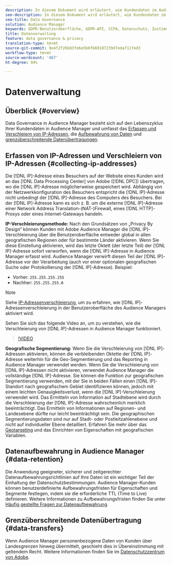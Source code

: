 ```yaml
---
description: In diesem Dokument wird erläutert, wie Kundendaten im Audience Manager verwaltet werden.
seo-description: In diesem Dokument wird erläutert, wie Kundendaten im Audience Manager verwaltet werden.
seo-title: Data Governance
solution: Audience Manager
keywords: GDPR-Benutzeroberfläche, GDPR-API, CCPA, Datenschutz, Zustimmung, Verschleierung, Governance
title: Datenverwaltung
feature: data governance & privacy
translation-type: tm+mt
source-git-commit: 9e4f2f26b83fe6e5b6f669107239d7edaf11fed3
workflow-type: tm+mt
source-wordcount: '467'
ht-degree: 94%

---
```



# Datenverwaltung

## Überblick {#overview}

Data Governance in Audience Manager bezieht sich auf den Lebenszyklus Ihrer Kundendaten in Audience Manager und umfasst das [Erfassen und Verschleiern von IP-Adressen](data-governance.md#collecting-ip-addresses), die [Aufbewahrung von Daten](data-governance.md#data-retention) und [grenzüberschreitende Datenübertragungen](data-governance.md#data-transfers).

## Erfassen von IP-Adressen und Verschleiern von IP-Adressen {#collecting-ip-addresses}

Die [!DNL IP]-Adresse eines Besuchers auf der Website eines Kunden wird an das [!DNL Data Processing Center] von Adobe ([!DNL DPC]) übertragen, wo die [!DNL IP]-Adresse möglicherweise gespeichert wird. Abhängig von der Netzwerkkonfiguration des Besuchers entspricht die [!DNL IP]-Adresse nicht unbedingt der [!DNL IP]-Adresse des Computers des Besuchers. Bei der [!DNL IP]-Adresse kann es sich z. B. um die externe [!DNL IP]-Adresse einer Network Address Translation-(NAT-)Firewall, eines [!DNL HTTP]-Proxys oder eines Internet-Gateways handeln.

**IP-Verschleierungsmethode:** Nach den Grundsätzen von „Privacy By Design“ können Kunden mit Adobe Audience Manager die [!DNL IP]-Verschleierung über die Benutzeroberfläche entweder global in allen geografischen Regionen oder für bestimmte Länder aktivieren. Wenn Sie diese Einstellung aktivieren, wird das letzte Oktett (der letzte Teil) der [!DNL IP]-Adresse sofort verworfen, wenn die [!DNL IP]-Adresse in Audience Manager erfasst wird. Audience Manager verwirft diesen Teil der [!DNL IP]-Adresse vor der Verarbeitung (auch vor einer optionalen geografischen Suche oder Protokollierung der [!DNL IP]-Adresse). Beispiel:

* Vorher: `255.255.255.255`
* Nachher: `255.255.255.0`

>[!NOTE]
>
>Siehe [IP-Adressenverschleierung](../../features/administration/ip-obfuscation.md), um zu erfahren, wie [!DNL IP]-Adressenverschleierung in der Benutzeroberfläche des Audience Managers aktiviert wird.

Sehen Sie sich das folgende Video an, um zu verstehen, wie die Verschleierung von [!DNL IP]-Adressen in Audience Manager funktioniert.

>[!VIDEO](https://video.tv.adobe.com/v/27218/)

**Geografische Segmentierung:** Wenn Sie die Verschleierung von [!DNL IP]-Adressen aktivieren, können die verbleibenden Oktette der [!DNL IP]-Adresse weiterhin für die Geo-Segmentierung und das Reporting in Audience Manager verwendet werden. Wenn Sie die Verschleierung von [!DNL IP]-Adressen nicht aktivieren, verwendet Audience Manager die vollständige [!DNL IP]-Adresse. Sie können die Funktion zur geografischen Segmentierung verwenden, mit der Sie in beiden Fällen einen [!DNL IP]-Standort nach geografischem Gebiet identifizieren können, jedoch mit einem leichten Genauigkeitsverlust, wenn die [!DNL IP]-Verschleierung verwendet wird. Das Ermitteln von Information auf Stadtebene wird durch die Verschleierung der [!DNL IP]-Adresse wahrscheinlich merklich beeinträchtigt. Das Ermitteln von Informationen auf Regionen- und Landesebene dürfte nur leicht beeinträchtigt sein. Die geographischen Segmentierungsdaten sind nur auf Stadt- oder Postleitzahlenebene und nicht auf individueller Ebene detailliert. Erfahren Sie mehr über das [Geotargeting](../../features/traits/trait-geotarget-keys.md) und das Einrichten von Eigenschaften mit geografischen Variablen.

## Datenaufbewahrung in Audience Manager {#data-retention}

Die Anwendung geeigneter, sicherer und zeitgerechter Datenaufbewahrungsrichtlinien auf Ihre Daten ist ein wichtiger Teil der Einhaltung der Datenschutzbestimmungen. Audience Manager-Kunden können benutzerdefinierte Aufbewahrungsfristen für Eigenschaften und Segmente festlegen, indem sie die erforderliche TTL (Time to Live) definieren. Weitere Informationen zu Aufbewahrungsfristen finden Sie unter [Häufig gestellte Fragen zur Datenaufbewahrung](../../faq/faq-privacy.md).

## Grenzüberschreitende Datenübertragung {#data-transfers}

Wenn Audience Manager personenbezogene Daten von Kunden über Landesgrenzen hinweg übermittelt, geschieht dies in Übereinstimmung mit geltendem Recht. Weitere Informationen finden Sie im [Datenschutzzentrum von Adobe](https://www.adobe.com/de/privacy/eudatatransfers.html).